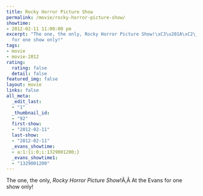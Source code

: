 ```yaml
---
title: Rocky Horror Picture Show
permalink: /movie/rocky-horror-picture-show/
showtime:
- 2012-02-11 11:00:00 pm
excerpt: "The one, the only, Rocky Horror Picture Show!\xC3\u201A\xC2\_ At the Evans
  for one show only!"
tags:
- movie
- movie-2012
rating:
  rating: false
  detail: false
featured_img: false
layout: movie
links: false
all_meta:
  _edit_last:
  - "1"
  _thumbnail_id:
  - "92"
  first-show:
  - "2012-02-11"
  last-show:
  - "2012-02-11"
  _evans_showtime:
  - a:1:{i:0;i:1329001200;}
  _evans_showtime1:
  - "1329001200"
---
```


The one, the only, *Rocky Horror Picture Show*!Ã‚Â At the Evans for one show only!